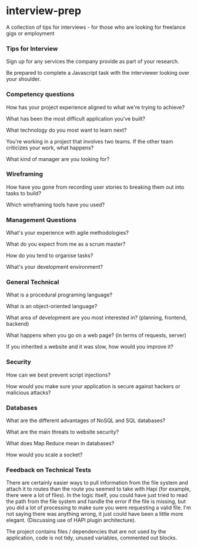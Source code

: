 # interview-prep

A collection of tips for interviews - for those who are looking for freelance gigs or employment

### Tips for Interview

Sign up for any services the company provide as part of your research.

Be prepared to complete a Javascript task with the interviewer looking over your shoulder.

### Competency questions

How has your project experience aligned to what we're trying to achieve?

What has been the most difficult application you've built?

What technology do you most want to learn next?

You're working in a project that involves two teams. If the other team criticizes your work, what happens?

What kind of manager are you looking for?

### Wireframing

How have you gone from recording user stories to breaking them out into tasks to build?

Which wireframing tools have you used?

### Management Questions

What's your experience with agile methodologies?

What do you expect from me as a scrum master?

How do you tend to organise tasks?

What's your development environment?

### General Technical

What is a procedural programing language?

What is an object-oriented language?

What area of development are you most interested in? (planning, frontend, backend)

What happens when you go  on  a web page? (in terms of requests, server)

If you inherited a website and it was slow, how would you improve it?

### Security

How can we best prevent script injections?

How would you make sure your application is secure against hackers or malicious attacks?

### Databases

What are the different advantages of NoSQL and SQL databases?

What are the main threats to website security?

What does Map Reduce mean in databases?

How would you scale a socket?

### Feedback on Technical Tests

There are certainly easier ways to pull information from the file system and attach it to routes than the route you seemed to take with Hapi (for example, there were a lot of files). In the logic itself, you could have just tried to read the path from the file system and handle the error if the file is missing, but you did a lot of processing to make sure you were requesting a valid file. I'm not saying there was anything wrong, it just could have been a little more elegant. (Discussing use of HAPI plugin architecture).

The project contains files / dependencies that are not used by the application, code is not tidy, unused variables, commented out blocks.

